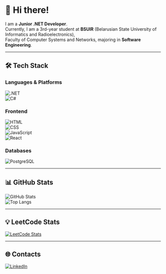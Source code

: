 # 👋 Hi there!

I am a **Junior .NET Developer**.  
Currently, I am a 3rd-year student at **BSUIR** (Belarusian State University of Informatics and Radioelectronics),  
Faculty of Computer Systems and Networks, majoring in **Software Engineering**.

---

## 🛠️ Tech Stack

### Languages & Platforms

![.NET](https://img.shields.io/badge/.NET-512BD4?style=for-the-badge&logo=dotnet&logoColor=white)  
![C#](https://img.shields.io/badge/C%23-239120?style=for-the-badge&logo=c-sharp&logoColor=white)

### Frontend

![HTML](https://img.shields.io/badge/HTML5-E34F26?style=for-the-badge&logo=html5&logoColor=white)  
![CSS](https://img.shields.io/badge/CSS3-1572B6?style=for-the-badge&logo=css3&logoColor=white)  
![JavaScript](https://img.shields.io/badge/JavaScript-F7DF1E?style=for-the-badge&logo=javascript&logoColor=black)  
![React](https://img.shields.io/badge/React-61DAFB?style=for-the-badge&logo=react&logoColor=black)

### Databases

![PostgreSQL](https://img.shields.io/badge/PostgreSQL-316192?style=for-the-badge&logo=postgresql&logoColor=white)

---

## 📊 GitHub Stats

![GitHub Stats](https://github-readme-stats.vercel.app/api?username=YOUR_GITHUB_USERNAME&show_icons=true&theme=radical)  
![Top Langs](https://github-readme-stats.vercel.app/api/top-langs/?username=YOUR_GITHUB_USERNAME&layout=compact&theme=radical)

---

## 💡 LeetCode Stats

[![LeetCode Stats](https://leetcard.jacoblin.cool/YOUR_LEETCODE_USERNAME)](https://leetcode.com/YOUR_LEETCODE_USERNAME)

---

## 🌐 Contacts

[![LinkedIn](https://img.shields.io/badge/LinkedIn-0A66C2?style=for-the-badge&logo=linkedin&logoColor=white)](https://www.linkedin.com/in/YOUR_LINKEDIN_USERNAME/)
